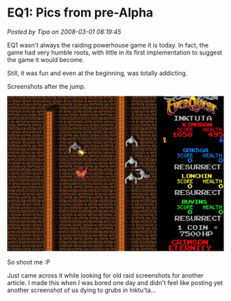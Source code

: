# EQ1: Pics from pre-Alpha

*Posted by Tipa on 2008-03-01 08:19:45*

EQ1 wasn't always the raiding powerhouse game it is today. In fact, the game had very humble roots, with little in its first implementation to suggest the game it would become.

Still, it was fun and even at the beginning, was totally addicting.

Screenshots after the jump.



![e4cceab20a2225d12ba641739681de3a.jpg](../uploads/2008/03/e4cceab20a2225d12ba641739681de3a.jpg)

So shoot me :P

Just came across it while looking for old raid screenshots for another article. I made this when I was bored one day and didn't feel like posting yet another screenshot of us dying to grubs in Inktu'ta...


